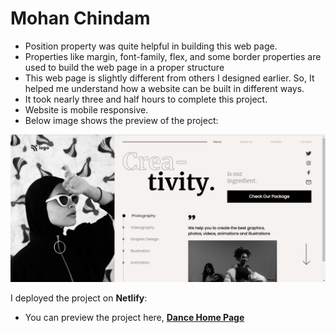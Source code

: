 # Mohan Chindam

- Position property was quite helpful in building this web page.
- Properties like margin, font-family, flex, and some border properties are used to build the web page in a proper structure
- This web page is slightly different from others I designed earlier. So, It helped me understand how a website can be built in different ways.
- It took nearly three and half hours to complete this project.
- Website is mobile responsive.
- Below image shows the preview of the project:

![Project-14 Preview](./Project-14.png)

I deployed the project on **Netlify**:
- You can preview the project here, [**Dance Home Page**](https://dance-home-page-14.netlify.app/)








